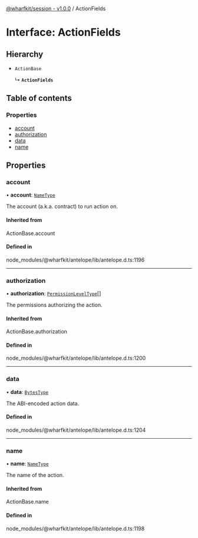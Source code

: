 [@wharfkit/session - v1.0.0](/docs/testREADME.md) / ActionFields

# Interface: ActionFields

## Hierarchy

- `ActionBase`

  ↳ **`ActionFields`**

## Table of contents

### Properties

- [account](/docs/testinterfaces/ActionFields.md#account)
- [authorization](/docs/testinterfaces/ActionFields.md#authorization)
- [data](/docs/testinterfaces/ActionFields.md#data)
- [name](/docs/testinterfaces/ActionFields.md#name)

## Properties

### account

• **account**: [`NameType`](/docs/testREADME.md#nametype)

The account (a.k.a. contract) to run action on.

#### Inherited from

ActionBase.account

#### Defined in

node_modules/@wharfkit/antelope/lib/antelope.d.ts:1196

___

### authorization

• **authorization**: [`PermissionLevelType`](/docs/testREADME.md#permissionleveltype)[]

The permissions authorizing the action.

#### Inherited from

ActionBase.authorization

#### Defined in

node_modules/@wharfkit/antelope/lib/antelope.d.ts:1200

___

### data

• **data**: [`BytesType`](/docs/testREADME.md#bytestype)

The ABI-encoded action data.

#### Defined in

node_modules/@wharfkit/antelope/lib/antelope.d.ts:1204

___

### name

• **name**: [`NameType`](/docs/testREADME.md#nametype)

The name of the action.

#### Inherited from

ActionBase.name

#### Defined in

node_modules/@wharfkit/antelope/lib/antelope.d.ts:1198

